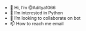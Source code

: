 - 👋 Hi, I’m @Aditya1066
- 👀 I’m interested in Python
- 💞️ I’m looking to collaborate on bot
- 📫 How to reach me email

<!---
Aditya1066/Aditya1066 is a ✨ special ✨ repository because its `README.md` (this file) appears on your GitHub profile.
You can click the Preview link to take a look at your changes.
--->
